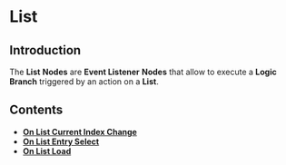 
# List 

## Introduction

The **List** **Nodes** are **Event Listener** **Nodes** that allow to execute a **Logic Branch** triggered by an action on a **List**.

## Contents

* [**On List Current Index Change**](on-list-current-index-change.md)
* [**On List Entry Select**](on-list-entry-select.md)
* [**On List Load**](on-list-load.md)